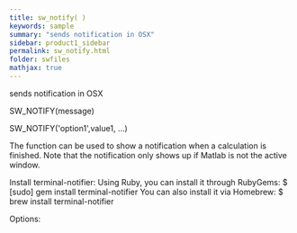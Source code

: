 ```yaml
---
title: sw_notify( )
keywords: sample
summary: "sends notification in OSX"
sidebar: product1_sidebar
permalink: sw_notify.html
folder: swfiles
mathjax: true
---
```

  sends notification in OSX
 
  SW_NOTIFY(message)
 
  SW_NOTIFY('option1',value1, ...)
 
 
  The function can be used to show a notification when a calculation is
  finished. Note that the notification only shows up if Matlab is not
  the active window.
 
  Install terminal-notifier:
  Using Ruby, you can install it through RubyGems:
  $ [sudo] gem install terminal-notifier
  You can also install it via Homebrew:
  $ brew install terminal-notifier
 
  Options:
 
